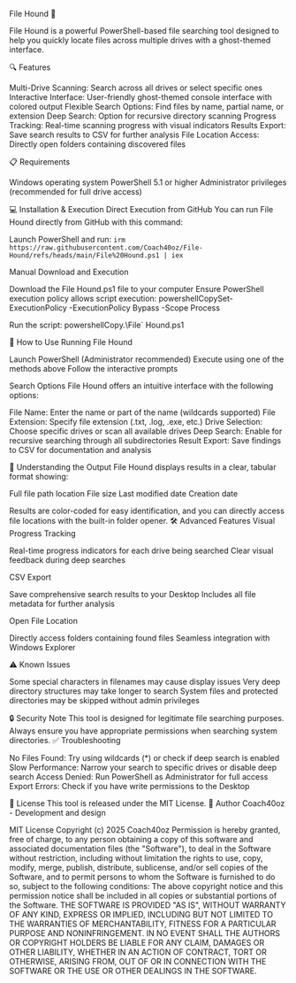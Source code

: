 File Hound 👻

File Hound is a powerful PowerShell-based file searching tool designed to help you quickly locate files across multiple drives with a ghost-themed interface.

🔍 Features

Multi-Drive Scanning: Search across all drives or select specific ones
Interactive Interface: User-friendly ghost-themed console interface with colored output
Flexible Search Options: Find files by name, partial name, or extension
Deep Search: Option for recursive directory scanning
Progress Tracking: Real-time scanning progress with visual indicators
Results Export: Save search results to CSV for further analysis
File Location Access: Directly open folders containing discovered files

📋 Requirements

Windows operating system
PowerShell 5.1 or higher
Administrator privileges (recommended for full drive access)

💻 Installation & Execution
Direct Execution from GitHub
You can run File Hound directly from GitHub with this command:

Launch PowerShell and run:
```irm https://raw.githubusercontent.com/Coach40oz/File-Hound/refs/heads/main/File%20Hound.ps1 | iex```

Manual Download and Execution

Download the File Hound.ps1 file to your computer
Ensure PowerShell execution policy allows script execution:
powershellCopySet-ExecutionPolicy -ExecutionPolicy Bypass -Scope Process

Run the script:
powershellCopy.\File` Hound.ps1


📖 How to Use
Running File Hound

Launch PowerShell (Administrator recommended)
Execute using one of the methods above
Follow the interactive prompts

Search Options
File Hound offers an intuitive interface with the following options:

File Name: Enter the name or part of the name (wildcards supported)
File Extension: Specify file extension (.txt, .log, .exe, etc.)
Drive Selection: Choose specific drives or scan all available drives
Deep Search: Enable for recursive searching through all subdirectories
Result Export: Save findings to CSV for documentation and analysis

🔮 Understanding the Output
File Hound displays results in a clear, tabular format showing:

Full file path location
File size
Last modified date
Creation date

Results are color-coded for easy identification, and you can directly access file locations with the built-in folder opener.
🛠️ Advanced Features
Visual Progress Tracking

Real-time progress indicators for each drive being searched
Clear visual feedback during deep searches

CSV Export

Save comprehensive search results to your Desktop
Includes all file metadata for further analysis

Open File Location

Directly access folders containing found files
Seamless integration with Windows Explorer

⚠️ Known Issues

Some special characters in filenames may cause display issues
Very deep directory structures may take longer to search
System files and protected directories may be skipped without admin privileges

🔒 Security Note
This tool is designed for legitimate file searching purposes. Always ensure you have appropriate permissions when searching system directories.
✅ Troubleshooting

No Files Found: Try using wildcards (*) or check if deep search is enabled
Slow Performance: Narrow your search to specific drives or disable deep search
Access Denied: Run PowerShell as Administrator for full access
Export Errors: Check if you have write permissions to the Desktop

📝 License
This tool is released under the MIT License.
👻 Author
Coach40oz - Development and design

MIT License
Copyright (c) 2025 Coach40oz
Permission is hereby granted, free of charge, to any person obtaining a copy of this software and associated documentation files (the "Software"), to deal in the Software without restriction, including without limitation the rights to use, copy, modify, merge, publish, distribute, sublicense, and/or sell copies of the Software, and to permit persons to whom the Software is furnished to do so, subject to the following conditions:
The above copyright notice and this permission notice shall be included in all copies or substantial portions of the Software.
THE SOFTWARE IS PROVIDED "AS IS", WITHOUT WARRANTY OF ANY KIND, EXPRESS OR IMPLIED, INCLUDING BUT NOT LIMITED TO THE WARRANTIES OF MERCHANTABILITY, FITNESS FOR A PARTICULAR PURPOSE AND NONINFRINGEMENT. IN NO EVENT SHALL THE AUTHORS OR COPYRIGHT HOLDERS BE LIABLE FOR ANY CLAIM, DAMAGES OR OTHER LIABILITY, WHETHER IN AN ACTION OF CONTRACT, TORT OR OTHERWISE, ARISING FROM, OUT OF OR IN CONNECTION WITH THE SOFTWARE OR THE USE OR OTHER DEALINGS IN THE SOFTWARE.
